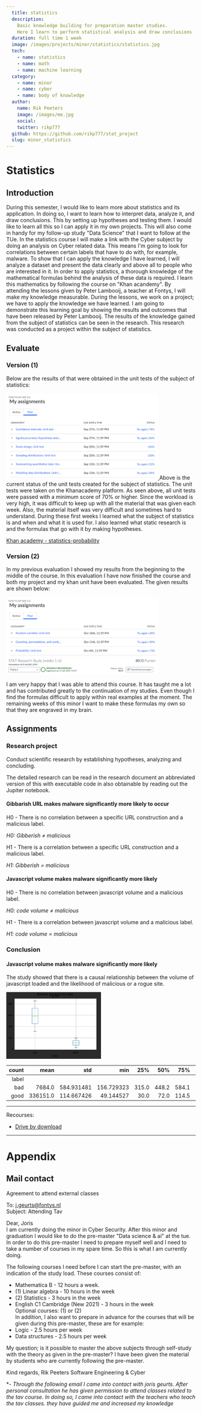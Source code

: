 ```yaml
---
  title: statistics 
  description:
    Basic knowledge building for preparation master studies. 
    Here I learn to perform statistical analysis and draw conclusions
  duration: full time 1 week 
  image: /images/projects/minor/statistics/statistics.jpg
  tech:
    - name: statistics 
    - name: math
    - name: machine learning
  category:
    - name: minor
    - name: cyber
    - name: body of knowledge
  author:
    name: Rik Peeters
    image: /images/me.jpg
    social:
    twitter: rikp777
  github: https://github.com/rikp777/stat_project
  slug: minor_statistics
---
```


# Statistics 
## Introduction
During this semester, I would like to learn more about statistics and its application. 
In doing so, I want to learn how to interpret data, analyze it, and draw conclusions. 
This by setting up hypotheses and testing them. I would like to learn all this so I can apply it in my own projects. This will also come in handy for my follow-up study "Data Science" that I want to follow at the TUe. In the statistics course I will make a link with the Cyber subject by doing an analysis on Cyber related data. 
This means I'm going to look for correlations between certain labels that have to do with, for example, malware. To show that I can apply the knowledge I have learned, I will analyze a dataset and present the data clearly and above all to people who are interested in it.
In order to apply statistics, a thorough knowledge of the mathematical formulas behind the analysis of these data is required. I learn this mathematics by following the course on "Khan acandemy". 
By attending the lessons given by Peter Lambooij, a teacher at Fontys, I will make my knowledge measurable. During the lessons, we work on a project; we have to apply the knowledge we have learned. 
I am going to demonstrate this learning goal by showing the results and outcomes that have been released by Peter Lambooij. The results of the knowledge gained from the subject of statistics can be seen in the research. This research was conducted as a project within the subject of statistics. 

## Evaluate
### Version (1)
Below are the results of that were obtained in the unit tests of the subject of statistics: 

<a href="/images/projects/minor/statistics/first_results.png" target="_blank" rel="some text">
  <img width="80%" src="/images/projects/minor/statistics/first_results.png" alt="First test results"/>
</a>
Above is the current status of the unit tests created for the subject of statistics. The unit tests were taken on the Khanacademy platform.  As seen above, all unit tests were passed with a minimum score of 70% or higher.  Since the workload is very high, it was difficult to keep up with all the material that was given each week. Also, the material itself was very difficult and sometimes hard to understand. During these first weeks I learned what the subject of statistics is and when and what it is used for. I also learned what static research is and the formulas that go with it by making hypotheses. 

[Khan academy - statistics-probability](https://www.khanacademy.org/math/statistics-probability)

### Version (2)

In my previous evaluation I showed my results from the beginning to the middle of the course. In this evaluation I have now finished the course and both my project and my khan unit have been evaluated. The given results are shown below:

<a href="/images/projects/minor/statistics/second_results.png" target="_blank" rel="some text">
  <img width="80%" src="/images/projects/minor/statistics/second_results.png" alt="second test results"/>
</a>

<a href="/images/projects/minor/statistics/research_project.png" target="_blank" rel="some text">
  <img width="80%" src="/images/projects/minor/statistics/research_project.png" alt="research project result"/>
</a>

I am very happy that I was able to attend this course. It has taught me a lot and has contributed greatly to the continuation of my studies. Even though I find the formulas difficult to apply within real examples at the moment. The remaining weeks of this minor I want to make these formulas my own so that they are engraved in my brain. 

## Assignments
### Research project

Conduct scientific research by establishing hypotheses, analyzing and concluding. 

The detailed research can be read in the research document an abbreviated version of this with executable code in also obtainable by reading out the Jupiter notebook. 

#### Gibbarish URL makes malware significantly more likely to occur
H0 - There is no correlation between a specific URL construction and a malicious label.

*H0: Gibberish ≠ malicious* 

H1 - There is a correlation between a specific URL construction and a malicious label.

*H1:  Gibberish = malicious*


#### Javascript volume makes malware significantly more likely
H0 - There is no correlation between javascript volume and a malicious label.

*H0: code volume ≠ malicious*

H1 - There is a correlation between javascript volume and a malicious label.

*H1: code volume = malicious*



### Conclusion

#### Javascript volume makes malware significantly more likely

The study showed that there is a causal relationship between the volume of javascript loaded and the likelihood of malicious or a rogue site.  

<a href="/images/projects/minor/statistics/plot.png" target="_blank" rel="some text">
  <img width="50%" src="/images/projects/minor/statistics/plot.png" alt="plot"/>
</a>

| count |     mean |        std |        min |   25% |   50% |   75% |   max |       |
| ----: | -------: | ---------: | ---------: | ----: | ----: | ----: | ----: | ----: |
| label |          |            |            |       |       |       |       |       |
|   bad |   7684.0 | 584.931481 | 156.729323 | 315.0 | 448.2 | 584.1 | 721.8 | 854.1 |
|  good | 336151.0 | 114.667426 |  49.144527 |  30.0 |  72.0 | 114.5 | 157.5 | 199.5 |


***

Recourses: 
- [Drive by download](https://www.kaspersky.com/resource-center/definitions/drive-by-download)

***
# Appendix
## Mail contact 
Agreement to attend external classes

To: j.geurts@fontys.nl \
Subject: Attending Tav

Dear, Joris  
I am currently doing the minor in Cyber Security. 
After this minor and graduation I would like to do the pre-master "Data science & ai" at the tue. 
In order to do this pre-master I need to prepare myself well and I need to take a number of courses in my spare time. 
So this is what I am currently doing.

The following courses I need before I can start the pre-master, with an indication of the study load.
These courses consist of:
- Mathematica B - 12 hours a week.
- (1) Linear algebra - 10 hours in the week
- (2) Statistics - 3 hours in the week
- English C1 Cambridge (New 2021) - 3 hours in the week  
  Optional courses: (1) or (2)  
  In addition, I also want to prepare in advance for the courses that will be given during this pre-master, these are for example:
- Logic - 2.5 hours per week
- Data structures - 2.5 hours per week

My question; is it possible to master the above subjects through self-study with the theory as given in the pre-master? 
I have been given the material by students who are currently following the pre-master.

Kind regards,
Rik Peeters
Software Engineering & Cyber  

*- _Through the following email I came into contact with joris geurts.
After personal consultation he has given permission to attend classes related to the tav course.
In doing so, I came into contact with the teachers who teach the tav classes. 
they have guided me and increased my knowledge_
